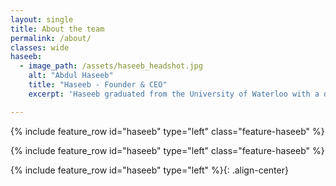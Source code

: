 ```yaml
---
layout: single
title: About the team
permalink: /about/
classes: wide
haseeb:
  - image_path: /assets/haseeb_headshot.jpg
    alt: "Abdul Haseeb"
    title: "Haseeb - Founder & CEO"
    excerpt: 'Haseeb graduated from the University of Waterloo with a degree in Mechatronics Engineering and is the founder behind Zenith. After experiencing firsthand the difficulties around waking up in the morning and trying to go to sleep at night, he resolved to develop a highly intelligent AI powered sleep device, an all-in-one solution that could solve all the issues surrounding sleep. Haseeb has honed his electro-mechanical expertise at organizations like Teledyne FLIR, where he worked on drones, and Dana, where he developed highly efficient electric valves with potential patents pending. Beyond driving Zenith’s mission, Haseeb stays active by playing soccer and working out, maintaining the energy and focus needed to revolutionize the sleep industry.'

---
```

{% include feature_row id="haseeb" type="left" class="feature-haseeb" %}
<style>

.feature-haseeb .feature__item {
  display: flex;
  align-items: center;
}
</style>


{% include feature_row id="haseeb" type="left" class="feature-haseeb" %}

{% include feature_row id="haseeb" type="left" %}{: .align-center}

